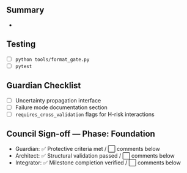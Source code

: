 ## Summary
-

## Testing
- [ ] `python tools/format_gate.py`
- [ ] `pytest`

## Guardian Checklist
- [ ] Uncertainty propagation interface
- [ ] Failure mode documentation section
- [ ] `requires_cross_validation` flags for H-risk interactions

## Council Sign-off — Phase: Foundation
- Guardian: ✅ Protective criteria met / ⬜ comments below
- Architect: ✅ Structural validation passed / ⬜ comments below
- Integrator: ✅ Milestone completion verified / ⬜ comments below
